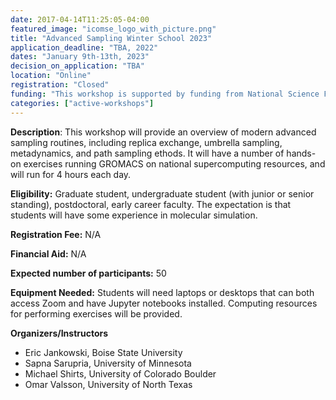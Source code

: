 ```yaml
---
date: 2017-04-14T11:25:05-04:00
featured_image: "icomse_logo_with_picture.png"
title: "Advanced Sampling Winter School 2023"
application_deadline: "TBA, 2022"
dates: "January 9th-13th, 2023"
decision_on_application: "TBA"
location: "Online"
registration: "Closed"
funding: "This workshop is supported by funding from National Science Foundation"
categories: ["active-workshops"]
---
```


**Description**: This workshop will provide an overview of modern advanced sampling routines, including replica exchange, umbrella sampling, metadynamics, and path sampling ethods.  It will have a number of hands-on exercises running GROMACS on national supercomputing resources, and will run for 4 hours each day. 


**Eligibility:** Graduate student, undergraduate student (with junior or senior standing), postdoctoral, early career faculty. The expectation is that students will have some experience in molecular simulation. 


**Registration Fee:** N/A 


**Financial Aid:** N/A


**Expected number of participants:** 50


**Equipment Needed:** Students will need laptops or desktops that can both access Zoom and have Jupyter notebooks installed.  Computing resources for performing exercises will be provided.


**Organizers/Instructors**
- Eric Jankowski, Boise State University
- Sapna Sarupria, University of Minnesota 
- Michael Shirts, University of Colorado Boulder
- Omar Valsson, University of North Texas
